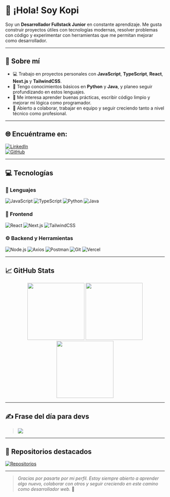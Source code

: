 # 👋 ¡Hola! Soy Kopi

Soy un **Desarrollador Fullstack Junior** en constante aprendizaje. Me gusta construir proyectos útiles con tecnologías modernas, resolver problemas con código y experimentar con herramientas que me permitan mejorar como desarrollador.

---

## 🚀 Sobre mí

- 💻 Trabajo en proyectos personales con **JavaScript**, **TypeScript**, **React**, **Next.js** y **TailwindCSS**.
- 🌱 Tengo conocimientos básicos en **Python** y **Java**, y planeo seguir profundizando en estos lenguajes.
- 🧠 Me interesa aprender buenas prácticas, escribir código limpio y mejorar mi lógica como programador.
- 🤝 Abierto a colaborar, trabajar en equipo y seguir creciendo tanto a nivel técnico como profesional.

---

## 🌐 Encuéntrame en:

[![LinkedIn](https://img.shields.io/badge/LinkedIn-0A66C2?style=for-the-badge&logo=linkedin&logoColor=white)](https://linkedin.com/in/kopii)  
[![GitHub](https://img.shields.io/badge/GitHub-181717?style=for-the-badge&logo=github&logoColor=white)](https://github.com/devkopi)

---

## 💻 Tecnologías

### 🧠 Lenguajes
![JavaScript](https://img.shields.io/badge/JavaScript-F7DF1E?style=for-the-badge&logo=javascript&logoColor=black)
![TypeScript](https://img.shields.io/badge/TypeScript-007ACC?style=for-the-badge&logo=typescript&logoColor=white)
![Python](https://img.shields.io/badge/Python-3776AB?style=for-the-badge&logo=python&logoColor=white)
![Java](https://img.shields.io/badge/Java-ED8B00?style=for-the-badge&logo=openjdk&logoColor=white)

### 🎨 Frontend
![React](https://img.shields.io/badge/React-20232A?style=for-the-badge&logo=react&logoColor=61DAFB)
![Next.js](https://img.shields.io/badge/Next.js-000000?style=for-the-badge&logo=nextdotjs&logoColor=white)
![TailwindCSS](https://img.shields.io/badge/TailwindCSS-38B2AC?style=for-the-badge&logo=tailwind-css&logoColor=white)

### ⚙️ Backend y Herramientas
![Node.js](https://img.shields.io/badge/Node.js-339933?style=for-the-badge&logo=node.js&logoColor=white)
![Axios](https://img.shields.io/badge/Axios-5A29E4?style=for-the-badge&logo=axios&logoColor=white)
![Postman](https://img.shields.io/badge/Postman-FF6C37?style=for-the-badge&logo=postman&logoColor=white)
![Git](https://img.shields.io/badge/Git-F05032?style=for-the-badge&logo=git&logoColor=white)
![Vercel](https://img.shields.io/badge/Vercel-000000?style=for-the-badge&logo=vercel&logoColor=white)

---

## 📈 GitHub Stats

<div align="center">
  <img height="180em" src="https://github-readme-stats.vercel.app/api?username=devkopi&theme=dark&show_icons=true&hide_border=false&include_all_commits=true&count_private=true" />
  <img height="180em" src="https://github-readme-streak-stats.herokuapp.com/?user=devkopi&theme=dark&hide_border=false" />
  <img height="180em" src="https://github-readme-stats.vercel.app/api/top-langs/?username=devkopi&layout=compact&theme=dark&hide_border=false" />
</div>

---

## ✍️ Frase del día para devs

> ![](https://quotes-github-readme.vercel.app/api?type=horizontal&theme=light)

---

## 📌 Repositorios destacados

[![Repositorios](https://github-contributor-stats.vercel.app/api?username=devkopi&limit=5&theme=shadow_blue&combine_all_yearly_contributions=true)](https://github.com/devkopi)

---

> _Gracias por pasarte por mi perfil. Estoy siempre abierto a aprender algo nuevo, colaborar con otros y seguir creciendo en este camino como desarrollador web._ 🚀

